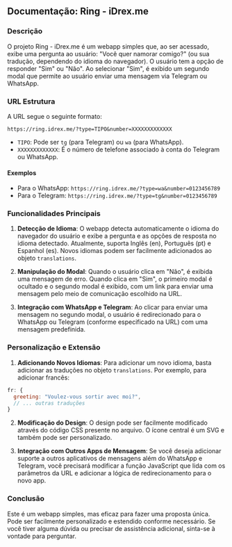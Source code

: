 ## Documentação: Ring - iDrex.me

### Descrição

O projeto Ring - iDrex.me é um webapp simples que, ao ser acessado, exibe uma pergunta ao usuário: "Você quer namorar comigo?" (ou sua tradução, dependendo do idioma do navegador). O usuário tem a opção de responder "Sim" ou "Não". Ao selecionar "Sim", é exibido um segundo modal que permite ao usuário enviar uma mensagem via Telegram ou WhatsApp.

### URL Estrutura

A URL segue o seguinte formato:

```
https://ring.idrex.me/?type=TIPO&number=XXXXXXXXXXXXX
```

- `TIPO`: Pode ser `tg` (para Telegram) ou `wa` (para WhatsApp).
- `XXXXXXXXXXXXX`: É o número de telefone associado à conta do Telegram ou WhatsApp.

#### Exemplos

- Para o WhatsApp: `https://ring.idrex.me/?type=wa&number=0123456789`
- Para o Telegram: `https://ring.idrex.me/?type=tg&number=0123456789`

### Funcionalidades Principais

1. **Detecção de Idioma**: O webapp detecta automaticamente o idioma do navegador do usuário e exibe a pergunta e as opções de resposta no idioma detectado. Atualmente, suporta Inglês (en), Português (pt) e Espanhol (es). Novos idiomas podem ser facilmente adicionados ao objeto `translations`.

2. **Manipulação do Modal**: Quando o usuário clica em "Não", é exibida uma mensagem de erro. Quando clica em "Sim", o primeiro modal é ocultado e o segundo modal é exibido, com um link para enviar uma mensagem pelo meio de comunicação escolhido na URL.

3. **Integração com WhatsApp e Telegram**: Ao clicar para enviar uma mensagem no segundo modal, o usuário é redirecionado para o WhatsApp ou Telegram (conforme especificado na URL) com uma mensagem predefinida.

### Personalização e Extensão

1. **Adicionando Novos Idiomas**: Para adicionar um novo idioma, basta adicionar as traduções no objeto `translations`. Por exemplo, para adicionar francês:

```javascript
fr: {
  greeting: "Voulez-vous sortir avec moi?",
  // ... outras traduções
}
```

2. **Modificação do Design**: O design pode ser facilmente modificado através do código CSS presente no arquivo. O ícone central é um SVG e também pode ser personalizado.

3. **Integração com Outros Apps de Mensagem**: Se você deseja adicionar suporte a outros aplicativos de mensagens além do WhatsApp e Telegram, você precisará modificar a função JavaScript que lida com os parâmetros da URL e adicionar a lógica de redirecionamento para o novo app.

### Conclusão

Este é um webapp simples, mas eficaz para fazer uma proposta única. Pode ser facilmente personalizado e estendido conforme necessário. Se você tiver alguma dúvida ou precisar de assistência adicional, sinta-se à vontade para perguntar.
